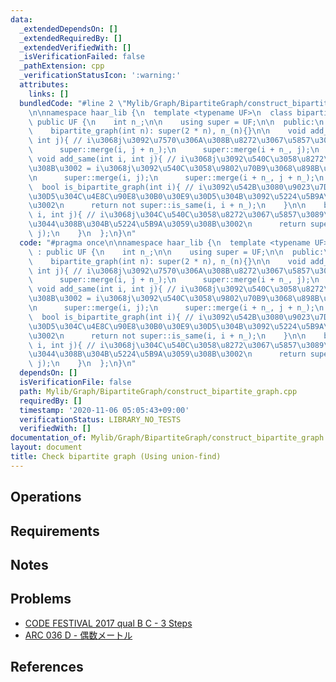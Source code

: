 ```yaml
---
data:
  _extendedDependsOn: []
  _extendedRequiredBy: []
  _extendedVerifiedWith: []
  _isVerificationFailed: false
  _pathExtension: cpp
  _verificationStatusIcon: ':warning:'
  attributes:
    links: []
  bundledCode: "#line 2 \"Mylib/Graph/BipartiteGraph/construct_bipartite_graph.cpp\"\
    \n\nnamespace haar_lib {\n  template <typename UF>\n  class bipartite_graph :\
    \ public UF {\n    int n_;\n\n    using super = UF;\n\n  public:\n    bipartite_graph(){}\n\
    \    bipartite_graph(int n): super(2 * n), n_(n){}\n\n    void add_diff(int i,\
    \ int j){ // i\u3068j\u3092\u7570\u306A\u308B\u8272\u3067\u5857\u308B\u3002\n\
    \      super::merge(i, j + n_);\n      super::merge(i + n_, j);\n    }\n\n   \
    \ void add_same(int i, int j){ // i\u3068j\u3092\u540C\u3058\u8272\u3067\u5857\
    \u308B\u3002 = i\u3068j\u3092\u540C\u3058\u9802\u70B9\u3068\u898B\u505A\u3059\u3002\
    \n      super::merge(i, j);\n      super::merge(i + n_, j + n_);\n    }\n\n  \
    \  bool is_bipartite_graph(int i){ // i\u3092\u542B\u3080\u9023\u7D50\u30B0\u30E9\
    \u30D5\u304C\u4E8C\u90E8\u30B0\u30E9\u30D5\u304B\u3092\u5224\u5B9A\u3059\u308B\
    \u3002\n      return not super::is_same(i, i + n_);\n    }\n\n    bool is_same(int\
    \ i, int j){ // i\u3068j\u304C\u540C\u3058\u8272\u3067\u5857\u3089\u308C\u3066\
    \u3044\u308B\u304B\u5224\u5B9A\u3059\u308B\u3002\n      return super::is_same(i,\
    \ j);\n    }\n  };\n}\n"
  code: "#pragma once\n\nnamespace haar_lib {\n  template <typename UF>\n  class bipartite_graph\
    \ : public UF {\n    int n_;\n\n    using super = UF;\n\n  public:\n    bipartite_graph(){}\n\
    \    bipartite_graph(int n): super(2 * n), n_(n){}\n\n    void add_diff(int i,\
    \ int j){ // i\u3068j\u3092\u7570\u306A\u308B\u8272\u3067\u5857\u308B\u3002\n\
    \      super::merge(i, j + n_);\n      super::merge(i + n_, j);\n    }\n\n   \
    \ void add_same(int i, int j){ // i\u3068j\u3092\u540C\u3058\u8272\u3067\u5857\
    \u308B\u3002 = i\u3068j\u3092\u540C\u3058\u9802\u70B9\u3068\u898B\u505A\u3059\u3002\
    \n      super::merge(i, j);\n      super::merge(i + n_, j + n_);\n    }\n\n  \
    \  bool is_bipartite_graph(int i){ // i\u3092\u542B\u3080\u9023\u7D50\u30B0\u30E9\
    \u30D5\u304C\u4E8C\u90E8\u30B0\u30E9\u30D5\u304B\u3092\u5224\u5B9A\u3059\u308B\
    \u3002\n      return not super::is_same(i, i + n_);\n    }\n\n    bool is_same(int\
    \ i, int j){ // i\u3068j\u304C\u540C\u3058\u8272\u3067\u5857\u3089\u308C\u3066\
    \u3044\u308B\u304B\u5224\u5B9A\u3059\u308B\u3002\n      return super::is_same(i,\
    \ j);\n    }\n  };\n}\n"
  dependsOn: []
  isVerificationFile: false
  path: Mylib/Graph/BipartiteGraph/construct_bipartite_graph.cpp
  requiredBy: []
  timestamp: '2020-11-06 05:05:43+09:00'
  verificationStatus: LIBRARY_NO_TESTS
  verifiedWith: []
documentation_of: Mylib/Graph/BipartiteGraph/construct_bipartite_graph.cpp
layout: document
title: Check bipartite graph (Using union-find)
---
```


## Operations

## Requirements

## Notes

## Problems

- [CODE FESTIVAL 2017 qual B C - 3 Steps](https://atcoder.jp/contests/code-festival-2017-qualb/tasks/code_festival_2017_qualb_c)
- [ARC 036 D - 偶数メートル](https://atcoder.jp/contests/arc036/tasks/arc036_d)

## References

